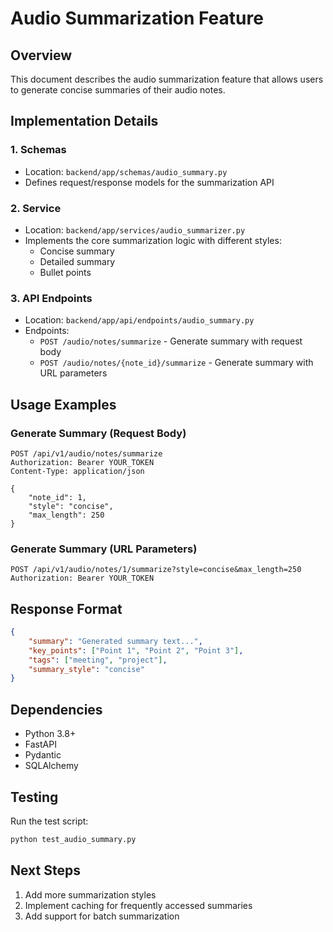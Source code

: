 # Audio Summarization Feature

## Overview

This document describes the audio summarization feature that allows users to generate concise summaries of their audio notes.

## Implementation Details

### 1. Schemas

- Location: `backend/app/schemas/audio_summary.py`
- Defines request/response models for the summarization API

### 2. Service

- Location: `backend/app/services/audio_summarizer.py`
- Implements the core summarization logic with different styles:
  - Concise summary
  - Detailed summary
  - Bullet points

### 3. API Endpoints

- Location: `backend/app/api/endpoints/audio_summary.py`
- Endpoints:
  - `POST /audio/notes/summarize` - Generate summary with request body
  - `POST /audio/notes/{note_id}/summarize` - Generate summary with URL parameters

## Usage Examples

### Generate Summary (Request Body)

```http
POST /api/v1/audio/notes/summarize
Authorization: Bearer YOUR_TOKEN
Content-Type: application/json

{
    "note_id": 1,
    "style": "concise",
    "max_length": 250
}
```

### Generate Summary (URL Parameters)

```http
POST /api/v1/audio/notes/1/summarize?style=concise&max_length=250
Authorization: Bearer YOUR_TOKEN
```

## Response Format

```json
{
    "summary": "Generated summary text...",
    "key_points": ["Point 1", "Point 2", "Point 3"],
    "tags": ["meeting", "project"],
    "summary_style": "concise"
}
```

## Dependencies

- Python 3.8+
- FastAPI
- Pydantic
- SQLAlchemy

## Testing

Run the test script:

```bash
python test_audio_summary.py
```

## Next Steps

1. Add more summarization styles
2. Implement caching for frequently accessed summaries
3. Add support for batch summarization
